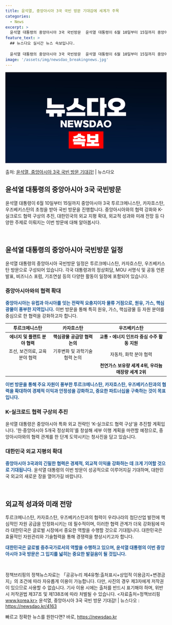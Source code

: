 ```yaml
---
title: 윤석열, 중앙아시아 3국 국빈 방문 기대감에 세계가 주목
categories:
  - News
excerpt: >
  윤석열 대통령의 중앙아시아 3국 국빈방문  윤석열 대통령이 6월 10일부터 15일까지 중앙아시아 3국 투르크…
feature_text: >
  ## 뉴스다오 실시간 뉴스 속보입니다.

  윤석열 대통령의 중앙아시아 3국 국빈방문  윤석열 대통령이 6월 10일부터 15일까지 중앙아시아 3국 투르크…
image: '/assets/img/newsdao_breakingnews.jpg'
---
```


![뉴스다오 속보](/assets/img/newsdao_breakingnews.jpg)

<p>출처: <a href="https://newsdao.kr/4163" rel="dofollow">윤석열, 중앙아시아 3국 국빈 방문 기대감!</a> | 뉴스다오</p>

<h2 data-ke-size="size26">윤석열 대통령의 중앙아시아 3국 국빈방문</h2>

윤석열 대통령이 6월 10일부터 15일까지 중앙아시아 3국 투르크메니스탄, 카자흐스탄, 우즈베키스탄의 초청을 받아 국빈 방문을 진행합니다. 중앙아시아와의 협력 강화와 K-실크로드 협력 구상의 추진, 대한민국의 외교 지평 확대, 외교적 성과와 미래 전망 등 다양한 주제로 이뤄지는 이번 방문에 대해 알아봅시다.

<p data-ke-size="size16">&nbsp;</p>

<h2 data-ke-size="size24">윤석열 대통령의 중앙아시아 국빈방문 일정</h2>

윤석열 대통령의 중앙아시아 국빈방문 일정은 투르크메니스탄, 카자흐스탄, 우즈베키스탄 방문으로 구성되어 있습니다. 각국 대통령과의 정상회담, MOU 서명식 및 공동 언론 발표, 비즈니스 포럼, 기조연설 등의 다양한 활동이 일정에 포함되어 있습니다.

<h3>중앙아시아와의 협력 확대</h3>

<b><span style="color: #1a5490;">중앙아시아는 유럽과 아시아를 잇는 전략적 요충지이자 물류 거점으로, 원유, 가스, 핵심 광물이 풍부한 지역입니다.</span></b> 이번 방문을 통해 특히 원유, 가스, 핵심광물 등 자원 분야를 중심으로 한 협력을 강화하고자 합니다.

<table>
	<thead>
		<tr>
			<th style="text-align: center;">투르크메니스탄</th>
			<th style="text-align: center;">카자흐스탄</th>
			<th style="text-align: center;">우즈베키스탄</th>
		</tr>
	</thead>
	<tbody>
		<tr>
			<td style="text-align: center; height: 17px;"><b>에너지 및 플랜트 분야 협력</b></td>
			<td style="text-align: center; height: 17px;"><b>핵심광물 공급망 협력 논의</b></td>
			<td style="text-align: center; height: 17px;"><b>교통・에너지 인프라 중심 수주 활동 지원</b></td>
		</tr>
		<tr>
			<td style="text-align: center;">조선, 보건의료, 교육 분야 협력</td>
			<td style="text-align: center;">기후변화 및 과학기술 협력 논의</td>
			<td style="text-align: center;">자동차, 화학 분야 협력</td>
		</tr>
		<tr>
			<td style="text-align: center;"></td>
			<td style="text-align: center;"></td>
			<td style="text-align: center;"><b>천연가스 보유량 세계 4위, 우라늄 매장량 세계 2위</b></td>
		</tr>
	</tbody>
</table>

<b><span style="color: #1a5490;">이번 방문을 통해 주요 자원이 풍부한 투르크메니스탄, 카자흐스탄, 우즈베키스탄과의 협력을 확대하여 경제적 이익과 안정성을 강화하고, 중요한 파트너십을 구축하는 것이 목표입니다.</span></b>

<h3>K-실크로드 협력 구상의 추진</h3>

윤석열 대통령은 중앙아시아 특화 외교 전략인 ‘K-실크로드 협력 구상’을 추진할 계획입니다. '한·중앙아시아 5개국 정상회의'를 창설해 세부 이행 계획을 마련할 예정으로, 중앙아시아와의 협력 관계를 한 단계 도약시키는 청사진을 담고 있습니다.

<h3>대한민국 외교 지평의 확대</h3>

<b><span style="color: #1a5490;">중앙아시아 3국과의 긴밀한 협력은 경제적, 외교적 이익을 강화하는 데 크게 기여할 것으로 기대됩니다.</span></b> 윤석열 대통령의 이번 방문이 성공적으로 이루어지길 기대하며, 대한민국 외교의 새로운 장을 열어가길 바랍니다.

<p data-ke-size="size16">&nbsp;</p>

<h2 data-ke-size="size24">외교적 성과와 미래 전망</h2>

투르크메니스탄, 카자흐스탄, 우즈베키스탄과의 협력이 우리나라의 첨단산업 발전에 핵심적인 자원 공급을 안정화시키는 데 필수적이며, 이러한 협력 관계가 더욱 강화됨에 따라 대한민국은 글로벌 시장에서 중요한 역할을 수행할 것으로 기대됩니다. 대한민국은 효율적인 자원관리와 기술협력을 통해 경쟁력을 향상시키고자 합니다.

<b><span style="color: #1a5490;">대한민국은 글로벌 중추국가로서의 역할을 수행하고 있으며, 윤석열 대통령의 이번 중앙아시아 3국 방문은 그 입지를 넓히는 중요한 발걸음이 될 것입니다.</span></b>

<p data-ke-size="size16">&nbsp;</p>

정책브리핑의 정책뉴스자료는 「공공누리 제4유형:출처표시+상업적 이용금지+변경금지」의 조건에 따라 자유롭게 이용이 가능합니다. 다만, 사진의 경우 제3자에게 저작권이 있으므로 사용할 수 없습니다. 기사 이용 시에는 출처를 반드시 표기해야 하며, 위반 시 저작권법 제37조 및 제138조에 따라 처벌될 수 있습니다. <자료출처=정책브리핑 www.korea.kr> 윤석열, 중앙아시아 3국 국빈 방문 기대감! | 뉴스다오  : https://newsdao.kr/4163 

빠르고 정확한 뉴스를 원한다면? 바로, <a href="https://newsdao.kr" rel="dofollow">https://newsdao.kr</a>


